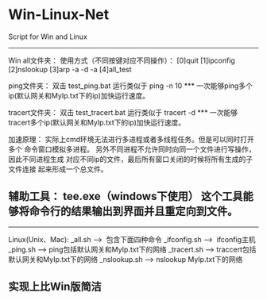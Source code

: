 # Win-Linux-Net
Script for Win and Linux

----------------------------------------
Win
all文件夹：
使用方式（不同按键对应不同操作）：
[0]quit				[1]ipconfig
[2]nslookup			[3]arp -a -d -a
[4]all_test

ping文件夹：
双击	test_ping.bat		运行类似于 ping -n 10 ***
一次能够ping多个ip(默认网关和MyIp.txt下的ip)加快运行速度。

tracert文件夹：
双击	test_tracert.bat	运行类似于 tracert -d ***
一次能够tracert多个ip(默认网关和MyIp.txt下的ip)加快运行速度。

加速原理：
实际上cmd环境无法进行多进程或者多线程任务。但是可以同时打开多个
命令窗口模拟多进程。
另外不同进程不允许同时向同一个文件进行写操作，因此不同进程生成
对应不同ip的文件，最后所有窗口关闭的时候将所有生成的子文件连接
起来形成一个总文件。

辅助工具：
tee.exe（windows下使用）
这个工具能够将命令行的结果输出到界面并且重定向到文件。
----------------------------------------
----------------------------------------
Linux(Unix、Mac):
_all.sh  -->  包含下面四种命令
_ifconfig.sh  -->  ifconfig主机
_ping.sh  --> ping包括默认网关和MyIp.txt下的网络
_tracert.sh  --> traccert包括默认网关和MyIp.txt下的网络
_nslookup.sh  --> nslookup MyIp.txt下的网络

实现上比Win版简洁
----------------------------------------
